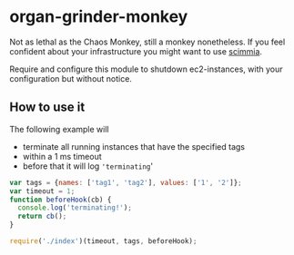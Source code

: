 # organ-grinder-monkey
Not as lethal as the Chaos Monkey, still a monkey nonetheless. If you feel confident
about your infrastructure you might want to use [scimmia](https://github.com/lazywithclass/scimmia).

Require and configure this module to shutdown ec2-instances, with your configuration but without notice.


## How to use it

The following example will 

* terminate all running instances that have the specified tags
* within a 1 ms timeout
* before that it will log `'terminating`'

```javascript
var tags = {names: ['tag1', 'tag2'], values: ['1', '2']};
var timeout = 1;
function beforeHook(cb) {
  console.log('terminating!');
  return cb();
}

require('./index')(timeout, tags, beforeHook);
```
